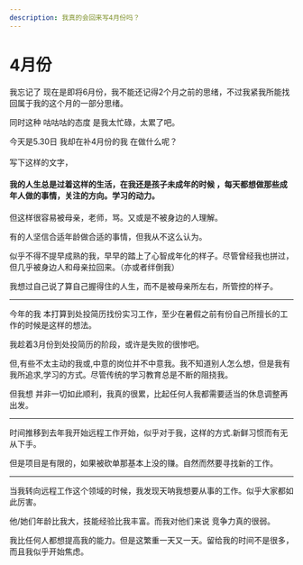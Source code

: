 ```yaml
---
description: 我真的会回来写4月份吗？
---
```


# 4月份

我忘记了 现在是即将6月份，我不能还记得2个月之前的思绪，不过我紧我所能找回属于我的这个月的一部分思绪。

同时这种 咕咕咕的态度 是我太忙碌，太累了吧。

今天是5.30日 我却在补4月份的我 在做什么呢？\
\
写下这样的文字，

#### 我的人生总是过着这样的生活，在我还是孩子未成年的时候 ，每天都想做那些成年人做的事情，关注的方向。学习的动力。

但这样很容易被母亲，老师，骂。又或是不被身边的人理解。

有的人坚信合适年龄做合适的事情，但我从不这么认为。

似乎不得不提早成熟的我，早早的踏上了心智成年化的样子。尽管曾经我也拼过，但几乎被身边人和母亲拉回来。（亦或者绊倒我）

我想过自己说了算自己握得住的人生，而不是被母亲所左右，所管控的样子。

***

今年的我 本打算到处投简历找份实习工作，至少在暑假之前有份自己所擅长的工作的时候是这样的想法。

我趁着3月份到处投简历的阶段，或许是失败的很惨吧。

但,有些不太主动的我或,中意的岗位并不中意我。我不知道别人怎么想，但是我有我所追求,学习的方式。尽管传统的学习教育总是不断的阻挠我。

但我想 并非一切如此顺利，我真的很累，比起任何人我都需要适当的休息调整再出发。

***

时间推移到去年我开始远程工作开始，似乎对于我，这样的方式.新鲜习惯而有无从下手。

但是项目是有限的，如果被砍单那基本上没的赚。自然而然要寻找新的工作。

***

当我转向远程工作这个领域的时候，我发现天呐我想要从事的工作。似乎大家都如此厉害。

他/她们年龄比我大，技能经验比我丰富。而我对他们来说 竞争力真的很弱。

我比任何人都想提高我的能力。但是这繁重一天又一天。留给我的时间不是很多，而且我似乎开始焦虑。
